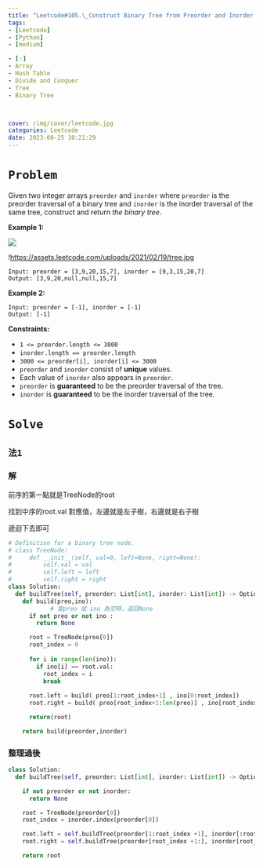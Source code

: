 ```yaml
---
title: "Leetcode#105.\_Construct Binary Tree from Preorder and Inorder Traversal"
tags:
- [Leetcode]
- [Python]
- [medium]

- [💡]
- Array
- Hash Table
- Divide and Conquer
- Tree
- Binary Tree



cover: /img/cover/leetcode.jpg
categories: Leetcode
date: 2023-08-25 10:21:29
---
```


# `Problem`

Given two integer arrays `preorder` and `inorder` where `preorder` is the preorder traversal of a binary tree and `inorder` is the inorder traversal of the same tree, construct and return *the binary tree*.

**Example 1:**

![](https://assets.leetcode.com/uploads/2021/02/19/tree.jpg)

!https://assets.leetcode.com/uploads/2021/02/19/tree.jpg

```
Input: preorder = [3,9,20,15,7], inorder = [9,3,15,20,7]
Output: [3,9,20,null,null,15,7]

```

**Example 2:**

```
Input: preorder = [-1], inorder = [-1]
Output: [-1]

```

**Constraints:**

- `1 <= preorder.length <= 3000`
- `inorder.length == preorder.length`
- `3000 <= preorder[i], inorder[i] <= 3000`
- `preorder` and `inorder` consist of **unique** values.
- Each value of `inorder` also appears in `preorder`.
- `preorder` is **guaranteed** to be the preorder traversal of the tree.
- `inorder` is **guaranteed** to be the inorder traversal of the tree.

# `Solve`

## `法1`

### 解

前序的第一點就是TreeNode的root

找到中序的root.val 對應值，左邊就是左子樹，右邊就是右子樹

遞迴下去即可

```python
# Definition for a binary tree node.
# class TreeNode:
#     def __init__(self, val=0, left=None, right=None):
#         self.val = val
#         self.left = left
#         self.right = right
class Solution:
  def buildTree(self, preorder: List[int], inorder: List[int]) -> Optional[TreeNode]:
    def build(preo,ino):
			# 當preo 或 ino 為空時，返回None
      if not preo or not ino :
        return None

      root = TreeNode(preo[0])
      root_index = 0
      
      for i in range(len(ino)):
        if ino[i] == root.val:
          root_index = i
          break
      
      root.left = build( preo[1:root_index+1] , ino[0:root_index])
      root.right = build( preo[root_index+1:len(preo)] , ino[root_index+1:len(ino)])

      return(root)

    return build(preorder,inorder)
```

### 整理過後

```python
class Solution:
  def buildTree(self, preorder: List[int], inorder: List[int]) -> Optional[TreeNode]:

    if not preorder or not inorder:
      return None

    root = TreeNode(preorder[0])
    root_index = inorder.index(preorder[0])

    root.left = self.buildTree(preorder[1:root_index +1], inorder[:root_index ])
    root.right = self.buildTree(preorder[root_index +1:], inorder[root_index +1:])

    return root
```